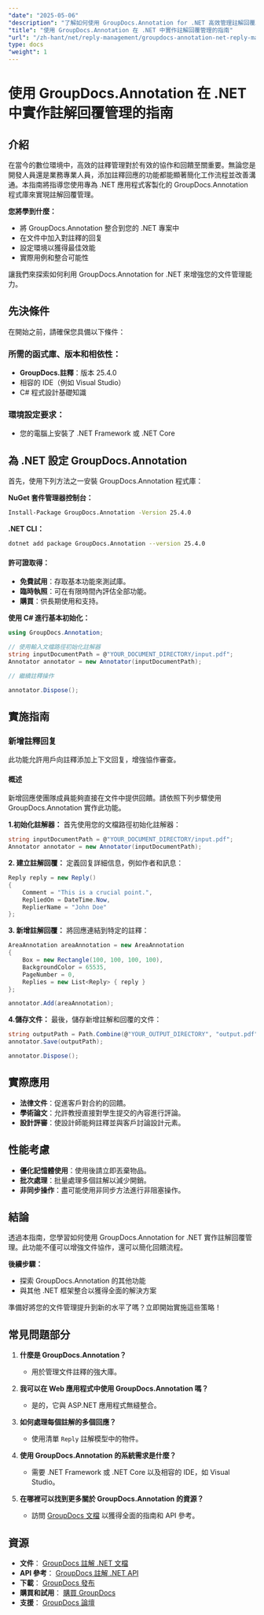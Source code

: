 ```yaml
---
"date": "2025-05-06"
"description": "了解如何使用 GroupDocs.Annotation for .NET 高效管理註解回覆。本指南涵蓋整合、添加回應以及實際用例。"
"title": "使用 GroupDocs.Annotation 在 .NET 中實作註解回覆管理的指南"
"url": "/zh-hant/net/reply-management/groupdocs-annotation-net-reply-management-guide/"
type: docs
"weight": 1
---
```


# 使用 GroupDocs.Annotation 在 .NET 中實作註解回覆管理的指南

## 介紹

在當今的數位環境中，高效的註釋管理對於有效的協作和回饋至關重要。無論您是開發人員還是業務專業人員，添加註釋回應的功能都能顯著簡化工作流程並改善溝通。本指南將指導您使用專為 .NET 應用程式客製化的 GroupDocs.Annotation 程式庫來實現註解回覆管理。

**您將學到什麼：**
- 將 GroupDocs.Annotation 整合到您的 .NET 專案中
- 在文件中加入對註釋的回复
- 設定環境以獲得最佳效能
- 實際用例和整合可能性

讓我們來探索如何利用 GroupDocs.Annotation for .NET 來增強您的文件管理能力。

## 先決條件

在開始之前，請確保您具備以下條件：

### 所需的函式庫、版本和相依性：
- **GroupDocs.註釋**：版本 25.4.0
- 相容的 IDE（例如 Visual Studio）
- C# 程式設計基礎知識

### 環境設定要求：
- 您的電腦上安裝了 .NET Framework 或 .NET Core

## 為 .NET 設定 GroupDocs.Annotation

首先，使用下列方法之一安裝 GroupDocs.Annotation 程式庫：

**NuGet 套件管理器控制台：**
```bash
Install-Package GroupDocs.Annotation -Version 25.4.0
```

**.NET CLI：**
```bash
dotnet add package GroupDocs.Annotation --version 25.4.0
```

#### 許可證取得：
- **免費試用**：存取基本功能來測試庫。
- **臨時執照**：可在有限時間內評估全部功能。
- **購買**：供長期使用和支持。

**使用 C# 進行基本初始化：**
```csharp
using GroupDocs.Annotation;

// 使用輸入文檔路徑初始化註解器
string inputDocumentPath = @"YOUR_DOCUMENT_DIRECTORY/input.pdf";
Annotator annotator = new Annotator(inputDocumentPath);

// 繼續註釋操作

annotator.Dispose();
```

## 實施指南

### 新增註釋回复

此功能允許用戶向註釋添加上下文回复，增強協作審查。

#### 概述
新增回應使團隊成員能夠直接在文件中提供回饋。請依照下列步驟使用 GroupDocs.Annotation 實作此功能。

**1.初始化註解器：**
首先使用您的文檔路徑初始化註解器：
```csharp
string inputDocumentPath = @"YOUR_DOCUMENT_DIRECTORY/input.pdf";
Annotator annotator = new Annotator(inputDocumentPath);
```

**2. 建立註解回覆：**
定義回复詳細信息，例如作者和訊息：
```csharp
Reply reply = new Reply()
{
    Comment = "This is a crucial point.",
    RepliedOn = DateTime.Now,
    ReplierName = "John Doe"
};
```

**3. 新增註解回覆：**
將回應連結到特定的註釋：
```csharp
AreaAnnotation areaAnnotation = new AreaAnnotation
{
    Box = new Rectangle(100, 100, 100, 100),
    BackgroundColor = 65535,
    PageNumber = 0,
    Replies = new List<Reply> { reply }
};

annotator.Add(areaAnnotation);
```

**4.儲存文件：**
最後，儲存新增註解和回覆的文件：
```csharp
string outputPath = Path.Combine(@"YOUR_OUTPUT_DIRECTORY", "output.pdf");
annotator.Save(outputPath);

annotator.Dispose();
```

## 實際應用

- **法律文件**：促進客戶對合約的回饋。
- **學術論文**：允許教授直接對學生提交的內容進行評論。
- **設計評審**：使設計師能夠註釋並與客戶討論設計元素。

## 性能考慮

- **優化記憶體使用**：使用後請立即丟棄物品。
- **批次處理**：批量處理多個註解以減少開銷。
- **非同步操作**：盡可能使用非同步方法進行非阻塞操作。

## 結論

透過本指南，您學習如何使用 GroupDocs.Annotation for .NET 實作註解回覆管理。此功能不僅可以增強文件協作，還可以簡化回饋流程。

**後續步驟：**
- 探索 GroupDocs.Annotation 的其他功能
- 與其他 .NET 框架整合以獲得全面的解決方案

準備好將您的文件管理提升到新的水平了嗎？立即開始實施這些策略！

## 常見問題部分

1. **什麼是 GroupDocs.Annotation？**
   - 用於管理文件註釋的強大庫。

2. **我可以在 Web 應用程式中使用 GroupDocs.Annotation 嗎？**
   - 是的，它與 ASP.NET 應用程式無縫整合。

3. **如何處理每個註解的多個回應？**
   - 使用清單 `Reply` 註解模型中的物件。

4. **使用 GroupDocs.Annotation 的系統需求是什麼？**
   - 需要 .NET Framework 或 .NET Core 以及相容的 IDE，如 Visual Studio。

5. **在哪裡可以找到更多關於 GroupDocs.Annotation 的資源？**
   - 訪問 [GroupDocs 文檔](https://docs.groupdocs.com/annotation/net/) 以獲得全面的指南和 API 參考。

## 資源

- **文件**： [GroupDocs 註解 .NET 文檔](https://docs.groupdocs.com/annotation/net/)
- **API 參考**： [GroupDocs 註解 .NET API](https://reference.groupdocs.com/annotation/net/)
- **下載**： [GroupDocs 發布](https://releases.groupdocs.com/annotation/net/)
- **購買和試用**： [購買 GroupDocs](https://purchase.groupdocs.com/buy)
- **支援**： [GroupDocs 論壇](https://forum.groupdocs.com/c/annotation/)